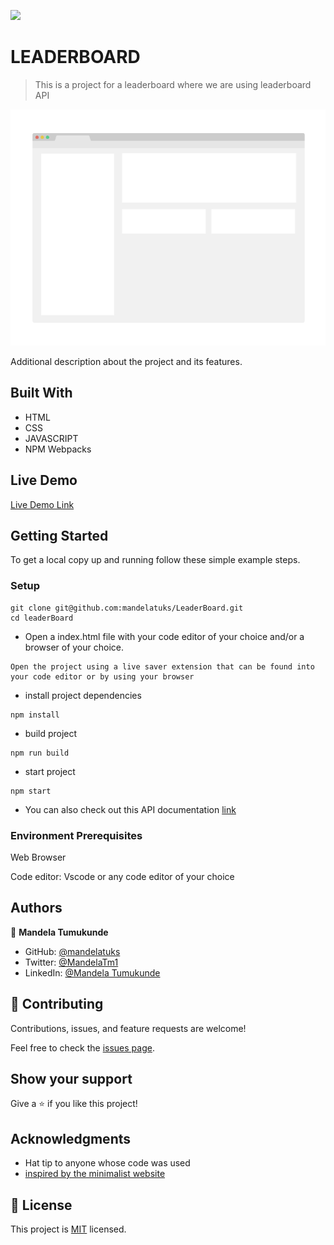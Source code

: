 ![](https://img.shields.io/badge/Microverse-blueviolet)

# LEADERBOARD

> This is a project for a leaderboard where we are using leaderboard API

![screenshot](./app_screenshot.png)

Additional description about the project and its features.

## Built With

- HTML
- CSS
- JAVASCRIPT
- NPM Webpacks

## Live Demo

[Live Demo Link](https://github.com/mandelatuks/LeaderBoard) 


## Getting Started

To get a local copy up and running follow these simple example steps.

### Setup
~~~ 
git clone git@github.com:mandelatuks/LeaderBoard.git
cd leaderBoard
~~~
- Open a index.html file with your code editor of your choice and/or a browser of your choice.
~~~
Open the project using a live saver extension that can be found into your code editor or by using your browser
~~~
- install project dependencies
```
npm install
```
- build project
```
npm run build
```
- start project
```
npm start
```
- You can also check out this API documentation [link](https://www.notion.so/Leaderboard-API-service-24c0c3c116974ac49488d4eb0267ade3)

### Environment Prerequisites
Web Browser

Code editor: Vscode or any code editor of your choice

## Authors

👤 **Mandela Tumukunde**

- GitHub: [@mandelatuks](https://github.com/mandelatuks)
- Twitter: [@MandelaTm1](https://twitter.com/MandelaTm1)
- LinkedIn: [@Mandela Tumukunde](https://www.linkedin.com/in/mandela-tumukunde-794755194/)

## 🤝 Contributing

Contributions, issues, and feature requests are welcome!

Feel free to check the [issues page](../../issues/).

## Show your support

Give a ⭐️ if you like this project!

## Acknowledgments

- Hat tip to anyone whose code was used
- [inspired by the minimalist website](https://web.archive.org/web/20180320194056/http://www.getminimalist.com:80/)

## 📝 License

This project is [MIT](./MIT.md) licensed.
